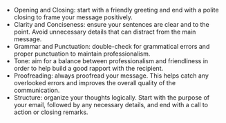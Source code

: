- Opening and Closing: start with a friendly greeting and end with a polite closing to frame your message positively.
- Clarity and Conciseness: ensure your sentences are clear and to the point. Avoid unnecessary details that can distract from the main message.
- Grammar and Punctuation: double-check for grammatical errors and proper punctuation to maintain professionalism.
- Tone: aim for a balance between professionalism and friendliness in order to help build a good rapport with the recipient.
- Proofreading: always proofread your message. This helps catch any overlooked errors and improves the overall quality of the communication.
- Structure: organize your thoughts logically. Start with the purpose of your email, followed by any necessary details, and end with a call to action or closing remarks.
